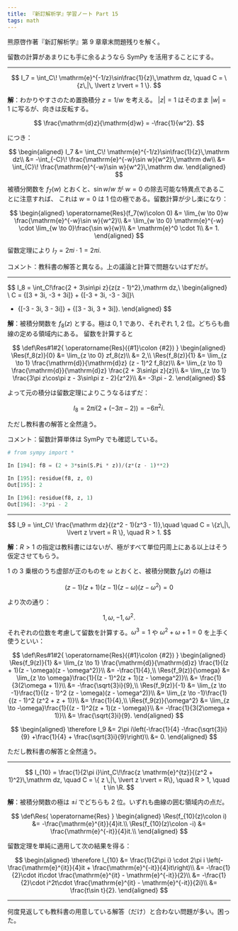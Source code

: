 ```yaml
---
title: 『新訂解析学』学習ノート Part 15
tags: math
---
```


熊原啓作著『新訂解析学』第 9 章章末問題残りを解く。

留数の計算があまりにも手に余るようなら SymPy を活用することにする。

----

$$
I_7 = \int_C\! \mathrm{e}^{-1/z}\sin\frac{1}{z}\,\mathrm dz,
\quad C = \{z\,|\, \lvert z \rvert = 1 \}.
$$

**解**：わかりやすさのため置換積分 $z = 1/w$ を考える。
$\lvert z \rvert = 1$ はそのまま $\lvert w \rvert = 1$ に写るが、向きは反転する。

$$
\frac{\mathrm{d}z}{\mathrm{d}w} = -\frac{1}{w^2}.
$$

につき：

$$
\begin{aligned}
I_7 &= \int_C\! \mathrm{e}^{-1/z}\sin\frac{1}{z}\,\mathrm dz\\
&= -\int_{-C}\! \frac{\mathrm{e}^{-w}\sin w}{w^2}\,\mathrm dw\\
&= \int_{C}\! \frac{\mathrm{e}^{-w}\sin w}{w^2}\,\mathrm dw.
\end{aligned}
$$

被積分関数を $f_7(w)$ とおくと、$\sin w/w$ が $w = 0$ の除去可能な特異点であることに注意すれば、
これは $w = 0$ は 1 位の極である。留数計算が少し楽になり：

$$
\begin{aligned}
    \operatorname{Res}(f_7(w)\colon 0)
    &= \lim_{w \to 0}w \frac{\mathrm{e}^{-w}\sin w}{w^2}\\
    &= \lim_{w \to 0} \mathrm{e}^{-w} \cdot \lim_{w \to 0}\frac{\sin w}{w}\\
    &= \mathrm{e}^0 \cdot 1\\
    &= 1.
\end{aligned}
$$

留数定理により $I_7 = 2\pi i \cdot 1 = 2\pi i.$

コメント：教科書の解答と異なる。上の議論と計算で問題ないはずだが。

----

$$
I_8 = \int_C\!\frac{2 + 3\sin\pi z}{z(z - 1)^2}\,\mathrm dz,\\
\begin{aligned}
\\
C = {[3 + 3i, -3 + 3i]} + {[-3 + 3i, -3 - 3i]}\\
+ {[-3 - 3i, 3 - 3i]} + {[3 - 3i, 3 + 3i]}.
\end{aligned}
$$

**解**：被積分関数を $f_8(z)$ とする。極は $0, 1$ であり、それぞれ 1, 2 位。どちらも曲線の定める領域内にある。
留数を計算すると

$$
\def\Res#1#2{ \operatorname{Res}({#1}\colon {#2}) }
\begin{aligned}
    \Res{f_8(z)}{0}
    &= \lim_{z \to 0} zf_8(z)\\
    &= 2,\\
    \Res{f_8(z)}{1}
    &= \lim_{z \to 1} \frac{\mathrm{d}}{\mathrm{d}z} (z - 1)^2 f_8(z)\\
    &= \lim_{z \to 1} \frac{\mathrm{d}}{\mathrm{d}z} \frac{2 + 3\sin\pi z}{z}\\
    &= \lim_{z \to 1} \frac{3\pi z\cos\pi z - 3\sin\pi z - 2}{z^2}\\
    &= -3\pi - 2.
\end{aligned}
$$

よって元の積分は留数定理によりこうなるはずだ：

$$
I_8 = 2\pi i(2 + (-3\pi - 2)) = -6\pi^2 i.
$$

ただし教科書の解答と全然違う。

コメント：留数計算単体は SymPy でも確認している。

```python
# from sympy import *

In [194]: f8 = (2 + 3*sin(S.Pi * z))/(z*(z - 1)**2)

In [195]: residue(f8, z, 0)
Out[195]: 2

In [196]: residue(f8, z, 1)
Out[196]: -3*pi - 2
```

----

$$
I_9 = \int_C\! \frac{\mathrm dz}{(z^2 - 1)(z^3 - 1)},\quad
\quad C = \{z\,|\, \lvert z \rvert = R \}, \quad R > 1.
$$

**解**：$R > 1$ の指定は教科書にはないが、極がすべて単位円周上にある以上はそう仮定させてもらう。

$1$ の 3 乗根のうち虚部が正のものを $\omega$ とおくと、被積分関数 $f_9(z)$ の極は

$$
(z - 1)(z + 1)(z - 1)(z - \omega)(z - \omega^2) = 0
$$

より次の通り：

$$
1, \omega, -1, \omega^2.
$$

それぞれの位数を考慮して留数を計算する。$\omega^3 = 1$ や $\omega^2 + \omega + 1 = 0$ を上手く使うといい：

$$
\def\Res#1#2{ \operatorname{Res}({#1}\colon {#2}) }
\begin{aligned}
    \Res{f_9(z)}{1}
    &= \lim_{z \to 1} \frac{\mathrm{d}}{\mathrm{d}z} \frac{1}{(z + 1)(z - \omega)(z - \omega^2)}\\
    &= -\frac{1}{4},\\
    \Res{f_9(z)}{\omega}
    &= \lim_{z \to \omega}\frac{1}{(z - 1)^2(z + 1)(z - \omega^2)}\\
    &= \frac{1}{3(2\omega + 1)}\\
    &= -\frac{\sqrt{3}i}{9},\\
    \Res{f_9(z)}{-1}
    &= \lim_{z \to -1}\frac{1}{(z - 1)^2 (z - \omega)(z - \omega^2)}\\
    &= \lim_{z \to -1}\frac{1}{(z - 1)^2 (z^2 + z + 1)}\\
    &= \frac{1}{4},\\
    \Res{f_9(z)}{\omega^2}
    &= \lim_{z \to -\omega}\frac{1}{(z - 1)^2(z + 1)(z - \omega)}\\
    &= -\frac{1}{3(2\omega + 1)}\\
    &= \frac{\sqrt{3}i}{9}.
\end{aligned}
$$

$$
\begin{aligned}
\therefore I_9
&= 2\pi i\left(-\frac{1}{4} -\frac{\sqrt{3}i}{9} +\frac{1}{4} + \frac{\sqrt{3}i}{9}\right)\\
&= 0.
\end{aligned}
$$

ただし教科書の解答と全然違う。

----

$$
I_{10} = \frac{1}{2\pi i}\int_C\!\frac{z \mathrm{e}^{tz}}{(z^2 + 1)^2}\,\mathrm dz,
\quad C = \{ z \,|\, \lvert z \rvert = R\}, \quad R > 1, \quad t \in \R.
$$

**解**：被積分関数の極は $\pm i$ でどちらも 2 位。いずれも曲線の囲む領域内の点だ。

$$
\def\Res{ \operatorname{Res} }
\begin{aligned}
    \Res(f_{10}(z)\colon i) &= -\frac{\mathrm{e}^{it}}{4}it.\\
    \Res(f_{10}(z)\colon -i) &= \frac{\mathrm{e}^{-it}}{4}it.\\
\end{aligned}
$$

留数定理を単純に適用して次の結果を得る：

$$
\begin{aligned}
\therefore I_{10} &= \frac{1}{2\pi i} \cdot 2\pi i \left(-\frac{\mathrm{e}^{it}}{4}it + \frac{\mathrm{e}^{-it}}{4}it\right)\\
&= -\frac{1}{2}\cdot it\cdot \frac{\mathrm{e}^{it} - \mathrm{e}^{-it}}{2}\\
&= -\frac{1}{2}\cdot i^2t\cdot \frac{\mathrm{e}^{it} - \mathrm{e}^{-it}}{2i}\\
&= \frac{t\sin t}{2}.
\end{aligned}
$$

----

何度見返しても教科書の用意している解答（だけ）と合わない問題が多い。困った。
